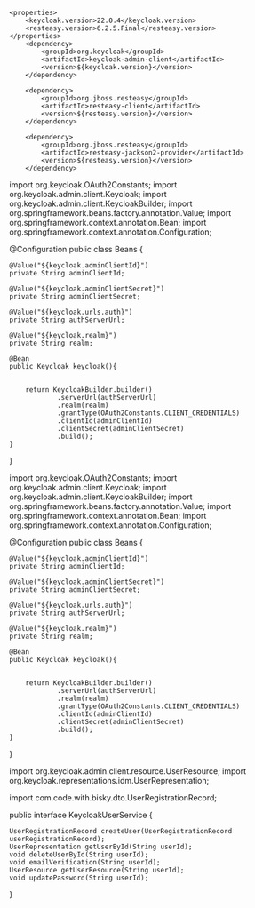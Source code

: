 	<properties>
		<keycloak.version>22.0.4</keycloak.version>
		<resteasy.version>6.2.5.Final</resteasy.version>
	</properties>
		<dependency>
			<groupId>org.keycloak</groupId>
			<artifactId>keycloak-admin-client</artifactId>
			<version>${keycloak.version}</version>
		</dependency>

		<dependency>
			<groupId>org.jboss.resteasy</groupId>
			<artifactId>resteasy-client</artifactId>
			<version>${resteasy.version}</version>
		</dependency>

		<dependency>
			<groupId>org.jboss.resteasy</groupId>
			<artifactId>resteasy-jackson2-provider</artifactId>
			<version>${resteasy.version}</version>
		</dependency>


import org.keycloak.OAuth2Constants;
import org.keycloak.admin.client.Keycloak;
import org.keycloak.admin.client.KeycloakBuilder;
import org.springframework.beans.factory.annotation.Value;
import org.springframework.context.annotation.Bean;
import org.springframework.context.annotation.Configuration;

@Configuration
public class Beans {

    @Value("${keycloak.adminClientId}")
    private String adminClientId;

    @Value("${keycloak.adminClientSecret}")
    private String adminClientSecret;

    @Value("${keycloak.urls.auth}")
    private String authServerUrl;

    @Value("${keycloak.realm}")
    private String realm;

    @Bean
    public Keycloak keycloak(){


        return KeycloakBuilder.builder()
                .serverUrl(authServerUrl)
                .realm(realm)
                .grantType(OAuth2Constants.CLIENT_CREDENTIALS)
                .clientId(adminClientId)
                .clientSecret(adminClientSecret)
                .build();
    }
}


import org.keycloak.OAuth2Constants;
import org.keycloak.admin.client.Keycloak;
import org.keycloak.admin.client.KeycloakBuilder;
import org.springframework.beans.factory.annotation.Value;
import org.springframework.context.annotation.Bean;
import org.springframework.context.annotation.Configuration;

@Configuration
public class Beans {

    @Value("${keycloak.adminClientId}")
    private String adminClientId;

    @Value("${keycloak.adminClientSecret}")
    private String adminClientSecret;

    @Value("${keycloak.urls.auth}")
    private String authServerUrl;

    @Value("${keycloak.realm}")
    private String realm;

    @Bean
    public Keycloak keycloak(){


        return KeycloakBuilder.builder()
                .serverUrl(authServerUrl)
                .realm(realm)
                .grantType(OAuth2Constants.CLIENT_CREDENTIALS)
                .clientId(adminClientId)
                .clientSecret(adminClientSecret)
                .build();
    }
}



import org.keycloak.admin.client.resource.UserResource;
import org.keycloak.representations.idm.UserRepresentation;

import com.code.with.bisky.dto.UserRegistrationRecord;

public interface KeycloakUserService {

    UserRegistrationRecord createUser(UserRegistrationRecord userRegistrationRecord);
    UserRepresentation getUserById(String userId);
    void deleteUserById(String userId);
    void emailVerification(String userId);
    UserResource getUserResource(String userId);
    void updatePassword(String userId);
}

